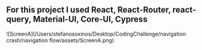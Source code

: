 ## For this project I used React, React-Router, react-query, Material-UI, Core-UI, Cypress

![ScreenA](/Users/stefanosoxinos/Desktop/CodingChallenge/navigation crash/navigation flow/assets/ScreenA.png)
